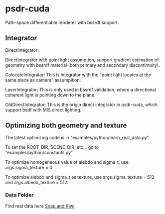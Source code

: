 # psdr-cuda
Path-space differentiable renderer with bssrdf support.

## Integrator
DirectIntegrator:

DirectIntegrator with point light assumption, support gradient estimation of geometry with bssrdf material (both primary and secondary discontintuity).

ColocateIntegrator:
This is integrator with the "point light locates at the same place as camera" assumpition.

LaserIntegrator: 
This is only used in bssrdf validation, where a directional coherent light is pointing down to the plane.

OldDirectIntegrator: 
This is the origin direct integrator in psdr-cuda, which support bsdf with MIS direct lighting.

## Optimizing both geometry and texture

The latest optimizing code is in "examples/python/learn_real_data.py"

To set the ROOT_DIR, SCENE_DIR, etc... go to "examples/python/constants.py"

To optimize homogeneous value of alebdo and sigma_t, use args.sigma_texture = 0

To optimize alebdo and sigma_t as texture, use args.sigma_texture = 512 and args.albedo_texture = 512: 


### Data Folder
Find real data here [Soap and Kiwi](https://drive.google.com/drive/folders/1JrTtno7c-FnYuNJ044FKbjlZYujJiczN?usp=sharing).




